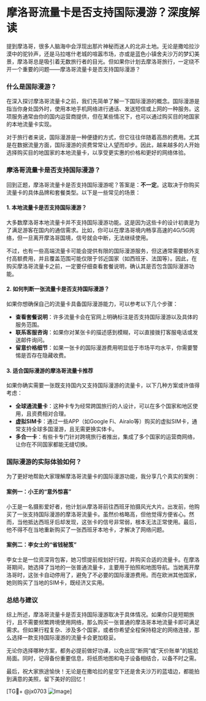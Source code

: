 # 摩洛哥流量卡是否支持国际漫游？深度解读

提到摩洛哥，很多人脑海中会浮现出那片神秘而迷人的北非土地。无论是撒哈拉沙漠中的驼铃声，还是马拉喀什老城的喧嚣市场，亦或是蓝色小镇舍夫沙万的梦幻美景，摩洛哥总是吸引着无数旅行者的目光。但如果你计划去摩洛哥旅行，一定绕不开一个重要的问题——摩洛哥流量卡是否支持国际漫游？

### 什么是国际漫游？

在深入探讨摩洛哥流量卡之前，我们先简单了解一下国际漫游的概念。国际漫游是指当你身处国外时，使用本地手机网络进行通话、发送短信或上网的一种服务。这项服务通常由你的国内运营商提供，但在某些情况下，也可以通过购买目的地国家的本地流量卡实现。

对于旅行者来说，国际漫游是一种便捷的方式，但它往往伴随着高昂的费用。尤其是在数据流量方面，国际漫游的资费常常让人望而却步。因此，越来越多的人开始选择购买目的地国家的本地流量卡，以享受更实惠的价格和更好的网络体验。

### 摩洛哥流量卡是否支持国际漫游？

回到正题，摩洛哥流量卡是否支持国际漫游呢？答案是：**不一定**。这取决于你购买流量卡的具体品牌和套餐类型。以下是一些常见的场景：

#### 1. **本地流量卡是否支持国际漫游？**
   大多数摩洛哥本地流量卡并不支持国际漫游功能。这是因为这些卡的设计初衷是为了满足游客在国内的通信需求。比如，你可以在摩洛哥境内畅享高速的4G/5G网络，但一旦离开摩洛哥国境，信号就会中断，无法继续使用。

   不过，也有一些高端流量卡可能会提供有限的国际漫游服务，但这通常需要额外支付高额费用，并且覆盖范围可能仅限于邻近国家（如西班牙、法国等）。因此，在购买摩洛哥流量卡之前，一定要仔细查看套餐说明，确认其是否包含国际漫游功能。

#### 2. **如何判断一张流量卡是否支持国际漫游？**
   如果你想确保自己的流量卡具备国际漫游能力，可以参考以下几个步骤：
   - **查看套餐说明**：许多流量卡会在官网上明确标注是否支持国际漫游以及具体的服务范围。
   - **联系客服咨询**：如果你对某张卡的描述感到模糊，可以直接拨打客服电话或发送邮件询问。
   - **留意价格细节**：如果一张卡的国际漫游费用明显低于市场平均水平，你需要警惕是否存在隐藏收费。

#### 3. **适合国际漫游的摩洛哥流量卡推荐**
   如果你确实需要一张既支持国内又支持国际漫游的流量卡，以下几种方案或许值得考虑：
   - **全球通流量卡**：这种卡专为经常跨国旅行的人设计，可以在多个国家和地区使用，且资费相对合理。
   - **虚拟SIM卡**：通过一些APP（如Google Fi、Airalo等）购买的虚拟SIM卡，通常支持全球多国漫游，且无需更换实体卡。
   - **多合一卡**：有些卡专门针对跨境旅行者推出，集成了多个国家的运营商网络，让你在不同国家都能无缝切换。

### 国际漫游的实际体验如何？

为了更好地帮助大家理解摩洛哥流量卡的国际漫游功能，我分享几个真实的案例：

#### 案例一：小王的“意外惊喜”
小王是一名摄影爱好者，他计划从摩洛哥前往西班牙拍摄风光大片。出发前，他购买了一张支持国际漫游的摩洛哥流量卡。虽然价格略高，但他觉得方便省心。然而，当他抵达西班牙后却发现，这张卡的信号非常弱，根本无法正常使用。最后，他不得不在当地重新购买了一张西班牙本地卡，才解决了网络问题。

#### 案例二：李女士的“省钱秘笈”
李女士是一位资深背包客，她习惯提前规划好行程，并购买合适的流量卡。在摩洛哥期间，她选择了当地的一张普通流量卡，主要用于拍照和地图导航。当她离开摩洛哥时，这张卡自动停用了，避免了不必要的国际漫游费用。而在欧洲其他国家，她则购买了当地的SIM卡，既经济又实用。

### 总结与建议

综上所述，摩洛哥流量卡是否支持国际漫游取决于具体情况。如果你只是短期旅行，且不需要频繁跨境使用网络，那么购买一张普通的摩洛哥本地流量卡即可满足需求。但如果行程复杂、涉及多个国家，或者你希望全程保持稳定的网络连接，那么选择一款支持国际漫游的流量卡会更加稳妥。

无论你选择哪种方案，都务必提前做好功课，以免出现“断网”或“天价账单”的尴尬局面。同时，记得备份重要信息，将纸质地图和电子设备相结合，以备不时之需。

最后，祝大家旅途愉快！无论是在撒哈拉的星空下还是舍夫沙万的蓝墙边，都能拍到满意的美照，留下美好的回忆！

[TG💪+ @jx0703 ![Image](https://github.com/user-attachments/assets/dbca1d08-cadb-493c-b0ec-ad6f7a83f270)]